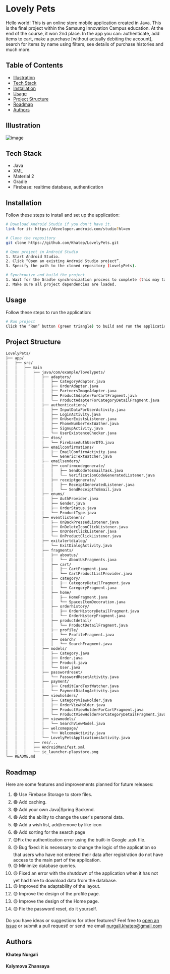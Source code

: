 # Lovely Pets

Hello world! This is an online store mobile application created in Java. This is the final project within the Samsung Innovation Campus education. At the end of the course, it won 2nd place. In the app you can: authenticate, add items to cart, make a purchase [without actually debiting the account], search for items by name using filters, see details of purchase histories and much more.   

## Table of Contents

- [Illustration](#illustration)
- [Tech Stack](#tech-stack)
- [Installation](#installation)
- [Usage](#usage)
- [Project Structure](#project-structure)
- [Roadmap](#roadmap)
- [Authors](#authors)

## Illustration
![image](https://github.com/user-attachments/assets/f71acb83-608c-4177-9268-b596da128b4e)

## Tech Stack

- Java
- XML
- Material 2
- Gradle
- Firebase: realtime database, authentication 

## Installation

Follow these steps to install and set up the application:

```bash
# Download Android Studio if you don't have it.
link for it: https://developer.android.com/studio?hl=en

# Clone the repository
git clone https://github.com/Khatep/LovelyPets.git

# Open project in Android Studio
1. Start Android Studio.
2. Click “Open an existing Android Studio project”.
3. Specify the path to the cloned repository (LovelyPets).

# Synchronize and build the project
1. Wait for the Gradle synchronization process to complete (this may take some time).
2. Make sure all project dependencies are loaded.

```

## Usage

Follow these steps to run the application:

```bash
# Run project
Click the “Run” button (green triangle) to build and run the application on the emulator or a connected Android device.
```

## Project Structure

```bash
LovelyPets/
├── app/
│   ├── src/
│   │   ├── main
│   │   │   ├── java/com/example/lovelypets/
│   │   │   │   ├── adapters/
│   │   │   │   │   ├── CategoryAdapter.java
│   │   │   │   │   ├── OrderAdapter.java
│   │   │   │   │   ├── PartnersImageAdapter.java
│   │   │   │   │   ├── ProductAdapterForCartFragment.java
│   │   │   │   │   └── ProductAdapterForCategoryDetailFragment.java  
│   │   │   │   ├── authentications/
│   │   │   │   │   ├── InputDataForUserActivity.java
│   │   │   │   │   ├── LoginActivity.java
│   │   │   │   │   ├── OnUserExistsListener.java
│   │   │   │   │   ├── PhoneNumberTextWather.java
│   │   │   │   │   ├── SignupActivity.java
│   │   │   │   │   └── UserExistenceChecker.java  
│   │   │   │   ├── dtos/
│   │   │   │   │   └── FirebaseAuthUserDTO.java
│   │   │   │   ├── emailconfirmations/
│   │   │   │   │   ├── EmailConfirmActivity.java
│   │   │   │   │   └── GenericTextWatcher.java
│   │   │   │   ├── emailsenders/
│   │   │   │   │   ├── confirmcodegenerate/
│   │   │   │   │   │   ├── SendCodeToEmailTask.java  
│   │   │   │   │   │   └── VerificationCodeGeneratedListener.java
│   │   │   │   │   ├── receiptgenerate/
│   │   │   │   │   │   ├── ReceiptGeneratedListener.java
│   │   │   │   │   │   └── SendReceiptToEmail.java
│   │   │   │   ├── enums/
│   │   │   │   │   ├── AuthProvider.java
│   │   │   │   │   ├── Gender.java
│   │   │   │   │   ├── OrderStatus.java
│   │   │   │   │   └── ProductType.java
│   │   │   │   ├── eventlisteners/
│   │   │   │   │   ├── OnBackPressedListener.java
│   │   │   │   │   ├── OnDeleteIconClickListener.java
│   │   │   │   │   ├── OnOrderClickListener.java
│   │   │   │   │   └── OnProductClickListener.java
│   │   │   │   ├── exitalertdialog/
│   │   │   │   │   └── ExitDialogActivity.java
│   │   │   │   ├── fragments/
│   │   │   │   │   ├── aboutus/
│   │   │   │   │   │   └── AboutUsFragments.java
│   │   │   │   │   ├── cart/
│   │   │   │   │   │   ├── CartFragment.java
│   │   │   │   │   │   └── CartProductListProvider.java
│   │   │   │   │   ├── category/
│   │   │   │   │   │   ├── CategoryDetailFragment.java
│   │   │   │   │   │   └── CaregoryFragment.java
│   │   │   │   │   ├── home/
│   │   │   │   │   │   ├── HomeFragment.java
│   │   │   │   │   │   └── SpacesItemDecoration.java
│   │   │   │   │   ├── orderhistory/
│   │   │   │   │   │   ├── OrderHistoryDetailFragment.java
│   │   │   │   │   │   └── OrderHistoryFragment.java
│   │   │   │   │   ├── productdetail/
│   │   │   │   │   │   └── ProductDetailFragment.java
│   │   │   │   │   ├── profile/
│   │   │   │   │   │   └── ProfileFragment.java
│   │   │   │   │   ├── search/
│   │   │   │   │   │   └── SearchFragment.java
│   │   │   │   ├── models/
│   │   │   │   │   ├── Category.java
│   │   │   │   │   ├── Order.java
│   │   │   │   │   ├── Product.java
│   │   │   │   │   └── User.java
│   │   │   │   ├── passwordreset/
│   │   │   │   │   └── PasswordResetActivity.java
│   │   │   │   ├── payment/
│   │   │   │   │   ├── CreditCardTextWatcher.java
│   │   │   │   │   └── PaymentDialogActivity.java
│   │   │   │   ├── viewholders/
│   │   │   │   │   ├── CategoryViewHolder.java
│   │   │   │   │   ├── OrderViewHolder.java
│   │   │   │   │   ├── ProductViewHolderForCartFragment.java
│   │   │   │   │   └── ProductViewHolderForCategoryDetailFragment.java 
│   │   │   │   ├── viewmodels/
│   │   │   │   │   └── SearchViewModel.java
│   │   │   │   ├── welcomepage/
│   │   │   │   │   └── WelcomeActivity.java
│   │   │   │   └── LovelyPetsApplicationsActivity.java
│   │   │   ├── res/...
│   │   │   ├── AndroidManifest.xml
│   │   │   └── ic_launcher-playstore.png
└── README.md
```

## Roadmap

Here are some features and improvements planned for future releases:

1.  🟢 Use Firebase Storage to store files.
2.  🟢 Add caching.
3.  🟢 Add your own Java|Spring Backend.
4.  🟢 Add the ability to change the user's personal data.
5.  🟢 Add a wish list, add/remove by like icon
6.  🟢 Add sorting for the search page
7.  🟡Fix the authentication error using the built-in Google .apk file.
8.  🟡 Bug fixed: it is necessary to change the logic of the application so that users who have not entered their data after registration do not have access to the main part of the application. 
9.  🟡 Minimize database queries.
10. 🟡 Fixed an error with the shutdown of the application when it has not yet had time to download data from the database.
11. 🟡 Improved the adaptability of the layout.
12. 🟡 Improve the design of the profile page.
13. 🟡 Improve the design of the Home page.
14. 🟡 Fix the password reset, do it yourself.

Do you have ideas or suggestions for other features? Feel free to [open an issue](https://github.com/your-username/your-project/issues) or submit a pull request! or send me email nurgali.khatep@gmail.com 

## Authors

#### Khatep Nurgali
#### Kalymova Zhansaya 

